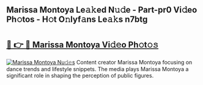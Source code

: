 ## Marissa Montoya Le𝚊𝚔ed N𝚞𝚍e - Part-pr0 Vi𝚍eo Ph𝚘tos - H𝚘t O𝚗lyf𝚊ns Le𝚊𝚔s n7btg

# <h2><a href="http://hf3ovij.feru.top/?c=Marissa+Montoya">🔗 👉 🔴 Marissa Montoya Vi𝚍𝚎o Ph𝚘t𝚘𝚜</a></h2>

[![Marissa Montoya Nu𝚍𝚎s](https://i.imgur.com/0TWrTi3.gif)](http://hf3ovij.feru.top/?c=Marissa+Montoya)
Content creator Marissa Montoya focusing on dance trends and lifestyle snippets. The media plays Marissa Montoya a significant role in shaping the perception of public figures. 

